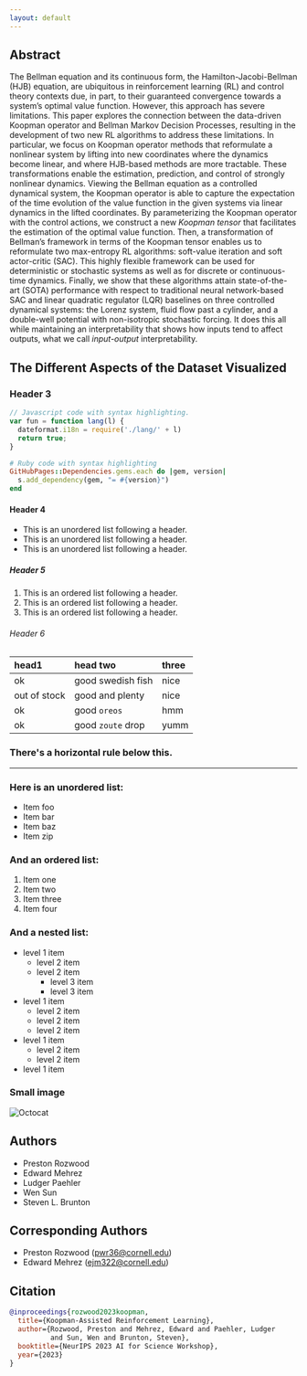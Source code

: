 ```yaml
---
layout: default
---
```



## Abstract

The Bellman equation and its continuous form, the Hamilton-Jacobi-Bellman (HJB) equation, are ubiquitous in reinforcement learning (RL) and control theory contexts due, in part, to their guaranteed convergence towards a system’s optimal value function. However, this approach has severe limitations. This paper explores the connection between the data-driven Koopman operator and Bellman Markov Decision Processes, resulting in the development of two new RL algorithms to address these limitations. In particular, we focus on Koopman operator methods that reformulate a nonlinear system by lifting into new coordinates where the dynamics become linear, and where HJB-based methods are more tractable. These transformations enable the estimation, prediction, and control of strongly nonlinear dynamics. Viewing the Bellman equation as a controlled dynamical system, the Koopman operator is able to capture the expectation of the time evolution of the value function in the given systems via linear dynamics in the lifted coordinates. By parameterizing the Koopman operator with the control actions, we construct a new _Koopman tensor_ that facilitates the estimation of the optimal value function. Then, a transformation of Bellman’s framework in terms of the Koopman tensor enables us to reformulate two max-entropy RL algorithms: soft-value iteration and soft actor-critic (SAC). This highly flexible framework can be used for deterministic or stochastic systems as well as for discrete or continuous-time dynamics. Finally, we show that these algorithms attain state-of-the-art (SOTA) performance with respect to traditional neural network-based SAC and linear quadratic regulator (LQR) baselines on three controlled dynamical systems: the Lorenz system, fluid flow past a cylinder, and a double-well potential with non-isotropic stochastic forcing. It does this all while maintaining an interpretability that shows how inputs tend to affect outputs, what we call _input-output_ interpretability.

## The Different Aspects of the Dataset Visualized

### Header 3

```js
// Javascript code with syntax highlighting.
var fun = function lang(l) {
  dateformat.i18n = require('./lang/' + l)
  return true;
}
```

```ruby
# Ruby code with syntax highlighting
GitHubPages::Dependencies.gems.each do |gem, version|
  s.add_dependency(gem, "= #{version}")
end
```

#### Header 4

*   This is an unordered list following a header.
*   This is an unordered list following a header.
*   This is an unordered list following a header.

##### Header 5

1.  This is an ordered list following a header.
2.  This is an ordered list following a header.
3.  This is an ordered list following a header.

###### Header 6

| head1        | head two          | three |
|:-------------|:------------------|:------|
| ok           | good swedish fish | nice  |
| out of stock | good and plenty   | nice  |
| ok           | good `oreos`      | hmm   |
| ok           | good `zoute` drop | yumm  |

### There's a horizontal rule below this.

* * *

### Here is an unordered list:

*   Item foo
*   Item bar
*   Item baz
*   Item zip

### And an ordered list:

1.  Item one
1.  Item two
1.  Item three
1.  Item four

### And a nested list:

- level 1 item
  - level 2 item
  - level 2 item
    - level 3 item
    - level 3 item
- level 1 item
  - level 2 item
  - level 2 item
  - level 2 item
- level 1 item
  - level 2 item
  - level 2 item
- level 1 item

### Small image

![Octocat](https://github.githubassets.com/images/icons/emoji/octocat.png)


## Authors

* Preston Rozwood
* Edward Mehrez
* Ludger Paehler
* Wen Sun
* Steven L. Brunton

## Corresponding Authors

* Preston Rozwood ([pwr36@cornell.edu](mailto:pwr36@cornell.edu?subject=KARL))
* Edward Mehrez ([ejm322@cornell.edu](mailto:ejm322@cornell.edu?subject=KARL))

## Citation

```bibtex
@inproceedings{rozwood2023koopman,
  title={Koopman-Assisted Reinforcement Learning},
  author={Rozwood, Preston and Mehrez, Edward and Paehler, Ludger
          and Sun, Wen and Brunton, Steven},
  booktitle={NeurIPS 2023 AI for Science Workshop},
  year={2023}
}
```
